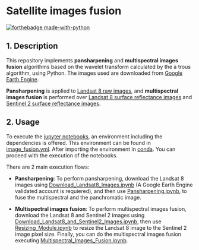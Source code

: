 # Satellite images fusion

[![forthebadge made-with-python](http://ForTheBadge.com/images/badges/made-with-python.svg)](https://www.python.org/)

## 1. Description
This repository implements **pansharpening** and **multispectral images fusion** algorithms based on the wavelet transform calculated by the à trous algorithm, using Python. The images used are downloaded from [Google Earth Engine](https://developers.google.com/earth-engine/datasets/).

**Pansharpening** is applied to [Landsat 8 raw images](https://developers.google.com/earth-engine/datasets/catalog/LANDSAT_LC08_C01_T1), and **multispectral images fusion** is performed over [Landsat 8 surface reflectance images](https://developers.google.com/earth-engine/datasets/catalog/LANDSAT_LC08_C01_T1_SR) and [Sentinel 2 surface reflectance images](https://developers.google.com/earth-engine/datasets/catalog/COPERNICUS_S2_SR).

## 2. Usage
To execute the [jupyter notebooks](https://jupyter.org/), an environment including the dependencies is offered. This environment can be found in [image_fusion.yml](https://github.com/JiahaoJZ/Image_fusion/blob/master/Environment/image_fusion.yml).
After importing the environment in [conda](https://www.anaconda.com/). You can proceed with the execution of the notebooks.

There are 2 main execution flows:

  - **Pansharpening**:
To perform pansharpening, download the Landsat 8 images using [Download_Landsat8_Images.ipynb](https://github.com/JiahaoJZ/Image_fusion/blob/master/Notebooks/Download_Landsat8_Images.ipynb) (A Google Earth Engine validated account is requiered), and then use [Pansharpening.ipynb](https://github.com/JiahaoJZ/Image_fusion/blob/master/Notebooks/Pansharpening.ipynb), to fuse the multispectral and the panchromatic image.

  - **Multispectral images fusion**:
To perform multispectral images fusion, download the Landsat 8 and Sentinel 2 images using [Download_Landsat8_and_Sentinel2_Images.ipynb](https://github.com/JiahaoJZ/Image_fusion/blob/master/Notebooks/Download_Landsat8_and_Sentinel2_Images.ipynb), then use [Resizing_Module.ipynb](https://github.com/JiahaoJZ/Image_fusion/blob/master/Notebooks/Resizing_Module.ipynb) to resize the Landsat 8 image to the Sentinel 2 image pixel size. Finally, you can do the multispectral images fusion executing [Multispectral_Images_Fusion.ipynb](https://github.com/JiahaoJZ/Image_fusion/blob/master/Notebooks/Multispectral_Images_Fusion.ipynb).
